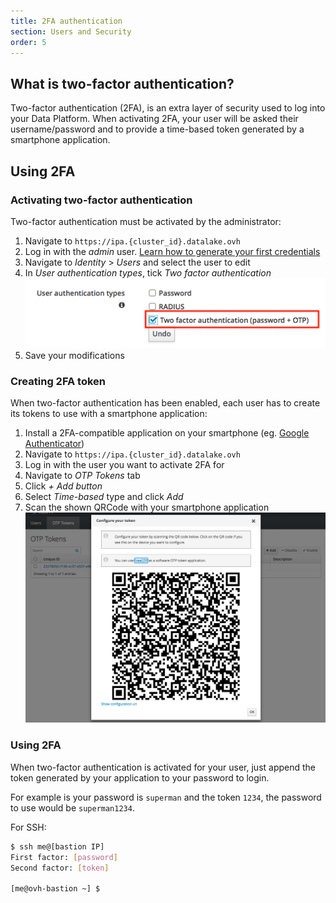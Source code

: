 ```yaml
---
title: 2FA authentication
section: Users and Security
order: 5
---
```


## What is two-factor authentication?

Two-factor authentication (2FA), is an extra layer of security used to log into your Data Platform.
When activating 2FA, your user will be asked their username/password and to provide a time-based token
generated by a smartphone application.

## Using 2FA
### Activating two-factor authentication
Two-factor authentication must be activated by the administrator:

1. Navigate to `https://ipa.{cluster_id}.datalake.ovh`
2. Log in with the *admin* user. [Learn how to generate your first credentials](../retrieve-credentials/guide.en-gb.md)
3. Navigate to  *Identity* > *Users* and select the user to edit
4. In *User authentication types*, tick *Two factor authentication*
![Activate 2FA](images/idm-2fa.png)
5. Save your modifications

### Creating 2FA token
When two-factor authentication has been enabled, each user has to create its tokens to use with
a smartphone application:

1. Install a 2FA-compatible application on your smartphone (eg. [Google Authenticator](https://support.google.com/accounts/answer/1066447?co=GENIE.Platform%3DAndroid&hl=en))
2. Navigate to `https://ipa.{cluster_id}.datalake.ovh`
3. Log in with the user you want to activate 2FA for
4. Navigate to *OTP Tokens* tab
5. Click *+ Add button*
6. Select *Time-based* type and click *Add*
7. Scan the shown QRCode with your smartphone application
![QRCode](images/idm-qrcode.png)

### Using 2FA
When two-factor authentication is activated for your user, just append the token generated by your application
to your password to login.

For example is your password is `superman` and the token `1234`, the password to use would be `superman1234`.

For SSH:

```bash
$ ssh me@[bastion IP]
First factor: [password]
Second factor: [token]

[me@ovh-bastion ~] $
```
